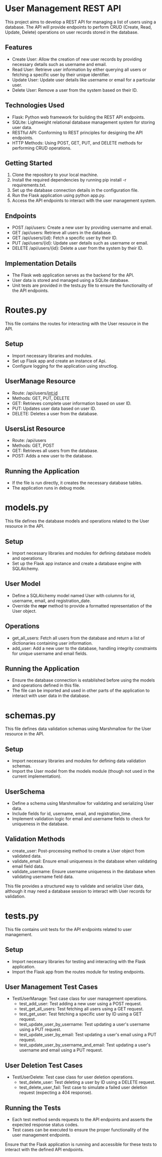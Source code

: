 # User Management REST API

This project aims to develop a REST API for managing a list of users using a database. The API will provide endpoints to perform CRUD (Create, Read, Update, Delete) operations on user records stored in the database.

## Features

- Create User: Allow the creation of new user records by providing necessary details such as username and email.
- Read User: Retrieve user information by either querying all users or fetching a specific user by their unique identifier.
- Update User: Update user details like username or email for a particular user.
- Delete User: Remove a user from the system based on their ID.

## Technologies Used

- Flask: Python web framework for building the REST API endpoints.
- SQLite: Lightweight relational database management system for storing user data.
- RESTful API: Conforming to REST principles for designing the API endpoints.
- HTTP Methods: Using POST, GET, PUT, and DELETE methods for performing CRUD operations.

## Getting Started

1. Clone the repository to your local machine.
2. Install the required dependencies by running pip install -r requirements.txt.
3. Set up the database connection details in the configuration file.
4. Run the Flask application using python app.py.
5. Access the API endpoints to interact with the user management system.

## Endpoints

- POST /api/users: Create a new user by providing username and email.
- GET /api/users: Retrieve all users in the database.
- GET /api/users/{id}: Fetch a specific user by their ID.
- PUT /api/users/{id}: Update user details such as username or email.
- DELETE /api/users/{id}: Delete a user from the system by their ID.

## Implementation Details

- The Flask web application serves as the backend for the API.
- User data is stored and managed using a SQLite database.
- Unit tests are provided in the tests.py file to ensure the functionality of the API endpoints.



# Routes.py 

This file contains the routes for interacting with the User resource in the API.

## Setup
- Import necessary libraries and modules.
- Set up Flask app and create an instance of Api.
- Configure logging for the application using structlog.

## UserManage Resource
- Route: /api/users/<int:id>
- Methods: GET, PUT, DELETE
- GET: Retrieves complete user information based on user ID.
- PUT: Updates user data based on user ID.
- DELETE: Deletes a user from the database.

## UsersList Resource
- Route: /api/users
- Methods: GET, POST
- GET: Retrieves all users from the database.
- POST: Adds a new user to the database.

## Running the Application
- If the file is run directly, it creates the necessary database tables.
- The application runs in debug mode.

# models.py

This file defines the database models and operations related to the User resource in the API.

## Setup
- Import necessary libraries and modules for defining database models and operations.
- Set up the Flask app instance and create a database engine with SQLAlchemy.

## User Model
- Define a SQLAlchemy model named User with columns for id, username, email, and registration_date.
- Override the __repr__ method to provide a formatted representation of the User object.

## Operations
- get_all_users: Fetch all users from the database and return a list of dictionaries containing user information.
- add_user: Add a new user to the database, handling integrity constraints for unique username and email fields.

## Running the Application
- Ensure the database connection is established before using the models and operations defined in this file.
- The file can be imported and used in other parts of the application to interact with user data in the database.

# schemas.py

This file defines data validation schemas using Marshmallow for the User resource in the API.

## Setup
- Import necessary libraries and modules for defining data validation schemas.
- Import the User model from the models module (though not used in the current implementation).

## UserSchema
- Define a schema using Marshmallow for validating and serializing User data.
- Include fields for id, username, email, and registration_time.
- Implement validation logic for email and username fields to check for uniqueness in the database.

## Validation Methods
- create_user: Post-processing method to create a User object from validated data.
- validate_email: Ensure email uniqueness in the database when validating email field data.
- validate_username: Ensure username uniqueness in the database when validating username field data.

This file provides a structured way to validate and serialize User data, although it may need a database session to interact with User records for validation.

# tests.py

This file contains unit tests for the API endpoints related to user management.

## Setup
- Import necessary libraries for testing and interacting with the Flask application.
- Import the Flask app from the routes module for testing endpoints.

## User Management Test Cases
- TestUserManage: Test case class for user management operations.
  - test_add_user: Test adding a new user using a POST request.
  - test_get_all_users: Test fetching all users using a GET request.
  - test_get_user: Test fetching a specific user by ID using a GET request.
  - test_update_user_by_username: Test updating a user's username using a PUT request.
  - test_update_user_by_email: Test updating a user's email using a PUT request.
  - test_update_user_by_username_and_email: Test updating a user's username and email using a PUT request.

## User Deletion Test Cases
- TestUserDelete: Test case class for user deletion operations.
  - test_delete_user: Test deleting a user by ID using a DELETE request.
  - test_delete_user_fail: Test case to simulate a failed user deletion request (expecting a 404 response).

## Running the Tests
- Each test method sends requests to the API endpoints and asserts the expected response status codes.
- Test cases can be executed to ensure the proper functionality of the user management endpoints.

Ensure that the Flask application is running and accessible for these tests to interact with the defined API endpoints.
